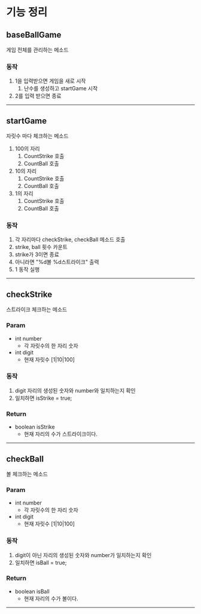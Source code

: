 # 기능 정리
## baseBallGame
게임 전체를 관리하는 메소드

### 동작
1. 1을 입력받으면 게임을 새로 시작
   1. 난수를 생성하고 startGame 시작
2. 2를 입력 받으면 종료
---

## startGame
자릿수 마다 체크하는 메소드

1. 100의 자리
   1. CountStrike 호출
   2. CountBall 호출
2. 10의 자리
   1. CountStrike 호출
   2. CountBall 호출
3. 1의 자리
   1. CountStrike 호출
   2. CountBall 호출

### 동작
1. 각 자리마다 checkStrike, checkBall 메소드 호출
2. strike, ball 횟수 카운트
3. strike가 3이면 종료
4. 아니라면 "%d볼 %d스트라이크" 출력
5. 1 동작 실행

---

## checkStrike 
스트라이크 체크하는 메소드

### Param 
- int number
  - 각 자릿수의 한 자리 숫자
- int digit
  - 현재 자릿수 [1|10|100]

### 동작
1. digit 자리의 생성된 숫자와 number와 일치하는지 확인  
2. 일치하면 isStrike = true;

### Return
  - boolean isStrike
    - 현재 자리의 수가 스트라이크이다.
---

## checkBall
볼 체크하는 메소드

### Param
- int number
    - 각 자릿수의 한 자리 숫자
- int digit
    - 현재 자릿수 [1|10|100]

### 동작
1. digit이 아닌 자리의 생성된 숫자와 number가 일치하는지 확인  
2. 일치하면 isBall = true;

### Return
- boolean isBall
    - 현재 자리의 수가 볼이다.
---

